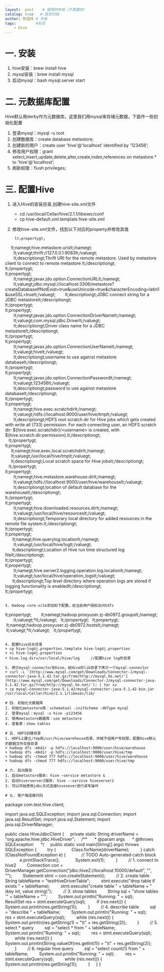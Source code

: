 ```yaml
---
layout:  post    # 使用的布局（不需要改）
catalog: true   # 是否归档
author: 陈国林 # 作者
tags:         #标签
    - Hive
---
```


# 一. 安装
1. hive安装：brew install hive
2. mysql安装：brew install mysql
3. 启动mysql：bash mysql.server start

# 二. 元数据库配置
Hive默认用derby作为元数据库。这里我们用mysql来存储元数据，下面作一些初始化配置
1. 登录mysql：mysql -u root
2. 创建数据库：create database metastore;
3. 创建新的用户：create user 'hive'@'localhost' identified by '123456’;
4. 修改用户权限：grant select,insert,update,delete,alter,create,index,references on metastore.* to 'hive'@'localhost’;
5. 刷新权限：flush privileges;

# 三. 配置Hive
1. 进入Hive的安装目录,创建hive-site.xml文件
   + cd /usr/local/Cellar/hive/2.1.1/libexec/conf
   + cp hive-default.xml.template hive-site.xml

2. 修改hive-site.xml文件，找到以下对应的property并修改其值
   ```
    lt;propertygt;  
       lt;namegt;hive.metastore.urislt;/namegt;   
       lt;valuegt;thrift://127.0.0.1:9083lt;/valuegt;  
       lt;descriptiongt;Thrift URI for the remote metastore. Used by metastore client to connect to remote metastore lt;/descriptiongt;  
    lt;/propertygt;  
    lt;propertygt;  
       lt;namegt;javax.jdo.option.ConnectionURLlt;/namegt;  
       lt;valuegt;jdbc:mysql://localhost:3306/metastore?  createDatabaseIfNotExist=true&amp;useUnicode=true&amp;characterEncoding=latin1&amp;useSSL=truelt;/valuegt;
       lt;descriptiongt;JDBC connect string for a JDBC metastorelt;/descriptiongt;  
    lt;/propertygt;  
    lt;propertygt;  
       lt;namegt;javax.jdo.option.ConnectionDriverNamelt;/namegt;  
       lt;valuegt;com.mysql.jdbc.Driverlt;/valuegt;  
       lt;descriptiongt;Driver class name for a JDBC metastorelt;/descriptiongt;  
    lt;/propertygt;  
    lt;propertygt;  
       lt;namegt;javax.jdo.option.ConnectionUserNamelt;/namegt;  
       lt;valuegt;hivelt;/valuegt;  
       lt;descriptiongt;username to use against metastore databaselt;/descriptiongt;  
    lt;/propertygt;  
    lt;propertygt;  
       lt;namegt;javax.jdo.option.ConnectionPasswordlt;/namegt;  
       lt;valuegt;123456lt;/valuegt;  
       lt;descriptiongt;password to use against metastore databaselt;/descriptiongt;  
    lt;/propertygt;  
    lt;propertygt;  
       lt;namegt;hive.exec.scratchdirlt;/namegt;  
       lt;valuegt;hdfs://localhost:9000/user/hive/tmplt;/valuegt;  
       lt;descriptiongt;HDFS root scratch dir for Hive jobs which gets created with write all (733) permission. For each connecting user, an HDFS scratch dir: ${hive.exec.scratchdir}/&lt;username&gt; is created, with ${hive.scratch.dir.permission}.lt;/descriptiongt;  
    lt;/propertygt;  
    lt;propertygt;  
       lt;namegt;hive.exec.local.scratchdirlt;/namegt;  
       lt;valuegt;/usr/local/hive/tmplt;/valuegt;  
       lt;descriptiongt;Local scratch space for Hive jobslt;/descriptiongt;  
    lt;/propertygt;  
    lt;propertygt;  
       lt;namegt;hive.metastore.warehouse.dirlt;/namegt;  
       lt;valuegt;hdfs://localhost:9000/user/hive/warehouselt;/valuegt;  
       lt;descriptiongt;location of default database for the warehouselt;/descriptiongt;  
    lt;/propertygt;  
    lt;propertygt;  
       lt;namegt;hive.downloaded.resources.dirlt;/namegt;  
       lt;valuegt;/usr/local/hive/resourceslt;/valuegt;   
       lt;descriptiongt;Temporary local directory for added resources in the remote file system.lt;/descriptiongt;  
    lt;/propertygt;  
    lt;propertygt;  
       lt;namegt;hive.querylog.locationlt;/namegt;  
       lt;valuegt;/usr/local/hive/loglt;/valuegt;  
       lt;descriptiongt;Location of Hive run time structured log filelt;/descriptiongt;  
    lt;/propertygt;  
    lt;propertygt;  
       lt;namegt;hive.server2.logging.operation.log.locationlt;/namegt;  
       lt;valuegt;/usr/local/hive/operation_logslt;/valuegt;  
       lt;descriptiongt;Top level directory where operation logs are stored if logging functionality is enabledlt;/descriptiongt;  
    lt;/propertygt;  
   ```

3. Hadoop core-site添加如下配置，给当前用户授权访问hdfs  
   ```
   lt;propertygt;
       lt;namegt;hadoop.proxyuser.zj-db0972.groupslt;/namegt;
       lt;valuegt;*lt;/valuegt;
   lt;/propertygt;
   lt;propertygt;
       lt;namegt;hadoop.proxyuser.zj-db0972.hostslt;/namegt;
       lt;valuegt;*lt;/valuegt;
   lt;/propertygt;
   ```

4. 配置hive日志目录  
   + cp hive-log4j.properties.template hive-log4j.properties
   + vi hive-log4j.properties
   + hive.log.dir=/usr/local/hive/log     //配置hive log的目录

5. 拷贝mysql-connector到hive，给Hive的lib目录下拷贝一个mysql-connector
   + curl -L '[http://www.mysql.com/get/Downloads/Connector-J/mysql-connector-java-5.1.42.tar.gz/from/http://mysql.he.net/'](http://www.mysql.com/get/Downloads/Connector-J/mysql-connector-java-5.1.42.tar.gz/from/http://mysql.he.net/'); | tar xz
   + cp mysql-connector-java-5.1.42/mysql-connector-java-5.1.42-bin.jar /usr/local/Cellar/hive/2.1.1/libexec/lib/

# 四. 初始化元数据库
1. 初始化metastore库：schematool -initSchema -dbType mysql
2. 登录mysql：mysql -u hive -p123456
3. 使用metastore数据库：use metastore
4. 查看表：show tables

# 五. HDFS创建目录
1. HDFS上建立/tmp和/usr/hive/warehouse目录，并赋予组用户写权限，配置Hive默认的数据文件存放目录
   + hadoop dfs -mkdir -p hdfs://localhost:9000/user/hive/warehouse
   + hadoop dfs -mkdir -p hdfs://localhost:9000/user/hive/tmp
   + hadoop dfs -chmod 777 hdfs://localhost:9000/user/hive/warehouse
   + hadoop dfs -chmod 777 hdfs://localhost:9000/user/hive/tmp

# 六. 启动服务
1. 启动metastore服务: hive —service metastore &
2. 启动hiverserver2服务: hive --service hiveserver2
3. 可以开始使用jdbc方式连接hivesever进行读写操作

# 七. 客户端连接代码
```
package com.test.hive.client;

import java.sql.SQLException;
import java.sql.Connection;
import java.sql.ResultSet;
import java.sql.Statement;
import java.sql.DriverManager;

public class HiveJdbcClient {
    private static String driverName = "org.apache.hive.jdbc.HiveDriver";
    /**
     * @param args
     * @throws SQLException
     */
    public static void main(String[] args) throws SQLException {
        try {
            Class.forName(driverName);
        } catch (ClassNotFoundException e) {
            // TODO Auto-generated catch block
            e.printStackTrace();
            System.exit(1);
        }
        // 1. connect to hive2
        Connection con = DriverManager.getConnection("jdbc:hive2://localhost:10000/default", "", "");
        Statement stmt = con.createStatement();
        // 2. create table
        String tableName = "testHiveDriverTable";
        stmt.execute("drop table if exists " + tableName);
        stmt.execute("create table " + tableName + " (key int, value string)");
        // 3. show tables
        String sql = "show tables '" + tableName + "'";
        System.out.println("Running: " + sql);
        ResultSet res = stmt.executeQuery(sql);
        if (res.next()) {
            System.out.println(res.getString(1));
        }
        // 4. describe table
        sql = "describe " + tableName;
        System.out.println("Running: " + sql);
        res = stmt.executeQuery(sql);
        while (res.next()) {
            System.out.println(res.getString(1) + "\t" + res.getString(2));
        }
        // 5. select * query
        sql = "select * from " + tableName;
        System.out.println("Running: " + sql);
        res = stmt.executeQuery(sql);
        while (res.next()) {
            System.out.println(String.valueOf(res.getInt(1)) + "\t" + res.getString(2));
        }
        // 6. regular hive query
        sql = "select count(1) from " + tableName;
        System.out.println("Running: " + sql);
        res = stmt.executeQuery(sql);
        while (res.next()) {
            System.out.println(res.getString(1));
        }
    }
}
```

